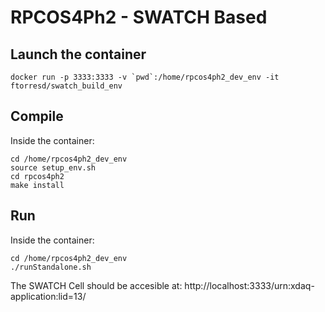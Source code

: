 # RPCOS4Ph2 - SWATCH Based


## Launch the container

``docker run -p 3333:3333 -v `pwd`:/home/rpcos4ph2_dev_env -it ftorresd/swatch_build_env``


## Compile

Inside the container:

```
cd /home/rpcos4ph2_dev_env
source setup_env.sh
cd rpcos4ph2
make install
```

## Run

Inside the container:

```
cd /home/rpcos4ph2_dev_env
./runStandalone.sh 
```

The SWATCH Cell should be accesible at:
http://localhost:3333/urn:xdaq-application:lid=13/